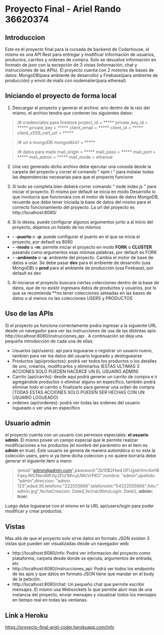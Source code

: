 # Proyecto Final - Ariel Rando 36620374
## Introduccion
Este es el proyecto final para la cursada de backend de Coderhouse, el mismo es una API Rest para entregar y modificar información de usuarios, productos, carritos y ordenes de compra. Solo se devuelve información en formato de json con la excepción de 3 vistas (información, chat y instrucciones de las APIs). 
El proyecto cuenta con 2 motores de bases de datos: MongoDB(para ambiente de desarrollo) y Firebase(para ambiente de producción) y envió de mails con nodemailer(para ethereal)


## Iniciando el proyecto de forma local
1) Descargar el proyecto y generar el archivo .env dentro de la raiz del mismo, el archivo tendra que contener los siguientes datos:

>/# credenciales para firestore
project_id = *****
private_key_id = *****
private_key = *****
client_email = *****
client_id = *****
client_x509_cert_url = *****

>/# url a mongoDB
mongodbUrl = *****

>/# datos para mails
mail_origin = *****
mail_pass = *****
mail_port = *****
mail_admin = *****
mail_mode = ethereal

2) Una vez generado dicho archivo debe ejecutar una consola desde la carpeta del proyecto y correr el comando " npm i " para instalar todas las dependencias necesarias para que el proyecto funcione

3) Si todo se completa bien deberá correr comando " node index.js " para iniciar el proyecto. El mismo por default se inicia en modo Desarrollo lo que involucra que funcionara con el motor de bases de datos MongoDB, recuerde que debe tener iniciada la base de datos del mismo para el correcto funcionamiento  del proyecto. La url del proyecto es http://localhost:8080/

4) Si lo desea, puede configurar algunos argumentos junto a al inicio del proyecto, dejamos un listado de los mismos
- **- -puerto** o **-p**: puede configurar el puerto en el que se inicia el proyecto, por default es 8080
- **- -modo** o **-m**: permite iniciar el proyecto en modo **FORK** o **CLUSTER** pasando como argumentos esas mismas palabras, por default es FORK
- **- -ambiente** o **-a**: ambiente del proyecto. Cambia el motor de base de datos a usar. Se debe pasar **dev** para el ambiente de desarrollo (usa MongoDB) o **prod** para el ambiente de producción (usa Firebase), por default es dev

5) Al iniciarse el proyecto buscara ciertas colecciones dentro de la base de datos, que de no existir ingresara datos de productos y usuarios, por lo que se recomienda **no tener colecciones seteadas en las bases de datos o al menos no las colecciones USERS y PRODUCTOS

## Uso de las APIs
Si el proyecto ya funciona correctamente podra ingresar a la siguiente URL desde un navegador para ver las instrucciones de usa de las distintas apis: http://localhost:8080/instrucciones_api . 
A continuación se deja una pequeña introducción de cada una de ellas:

- Usuarios (api/users): api para loguearse o registrar un usuario nuevo, tambien para ver los datos del usuario logueado y desloguearse
- Productos (api/productos): podrá ver todos los productos o los detalles de uno, crearlos, modificarlos y eliminarlos (ESTAS ULTIMAS 3 ACCIONES SOLO PUEDEN HACERCE UN EL USUARIO ADMIN)
- Carrito (api/carrito): desde aquí podrá generar un carrito de compra e ir agregándole productos o eliminar alguno en especifico, también podrá eliminar todo el carrito o finalizarlo para generar una orden de compra (TODAS ESTAS ACCIONES SOLO PUEDEN SER HECHAS CON UN USUARIO LOGUEADO)
- ordenes (api/ordenes): podrá ver todas las ordenes del usuario logueado o ver una en especifico

## Usuario admin
el proyecto cuenta con un usuario con permisos especiales: **el usuario admin**. El mismo posee un campo especial que le permite realizar modificaciones a los productos (el nombre del parámetro en el item es **admin** en true). Este usuario se genera de manera automática si no esta la colección users, pero si ya tiene dicha coleccion y no quiere borrarla debe generar el siguiente item a mano:
>{email:"admin@admin.com",password:"$2b$10$2Hwd.GFUgskhlmr4xH8Fqey.NtCNerdMf.hy2Etz1MvujUMcVrPKO",nombre:  "admin",apellido:  "admin",direccion:  "admin 123",edad:36,telefono:"222555666",telefonoInt:"54222555666",foto:"admin.jpg",fechaCreacion:  Date(),fechaUltimoLogin:  Date(), **admin:  true**}

Luego debe loguearse con el mismo en la URL api/users/login para poder modificar y crear productos.


## Vistas
Mas allá de que el proyecto solo sirve datos en formato JSON existen 3 vistas que pueden ser visualizadas desde un navegador web:

- http://localhost:8080/info: Podrá ver informacion del proyecto como plataforma, carpeta desde donde se ejecuta, argumentos de entrada, etc
- http://localhost:8080/instrucciones_api: Podrá ver todos los endpoints de las apis y que datos en formato JSON tiene que mandar en el body de la petición.
- http://localhost:8080/chat: Un pequeño chat que permite escribir mensajes. El mismo usa Websockets lo que permite abrir mas de una instancia del proyecto, enviar mensajes y visualizar todos los mensajes en tiempo real en todas las ventanas.

## Link a Heroku
https://proyecto-final-ariel-coder.herokuapp.com/info
